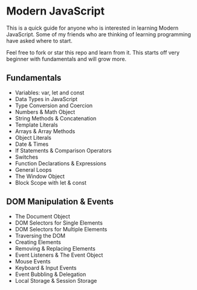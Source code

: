 # Modern JavaScript

This is a quick guide for anyone who is interested in learning Modern JavaScript. Some of my friends who are thinking of learning programming have asked where to start.

Feel free to fork or star this repo and learn from it. This starts off very beginner with fundamentals and will grow more.

## Fundamentals

* Variables: var, let and const
* Data Types in JavaScript
* Type Conversion and Coercion
* Numbers & Math Object
* String Methods & Concatenation
* Template Literals
* Arrays & Array Methods
* Object Literals
* Date & Times
* If Statements & Comparison Operators
* Switches
* Function Declarations & Expressions
* General Loops
* The Window Object
* Block Scope with let & const

## DOM Manipulation & Events

* The Document Object
* DOM Selectors for Single Elements
* DOM Selectors for Multiple Elements
* Traversing the DOM
* Creating Elements
* Removing & Replacing Elements
* Event Listeners & The Event Object
* Mouse Events
* Keyboard & Input Events
* Event Bubbling & Delegation
* Local Storage & Session Storage